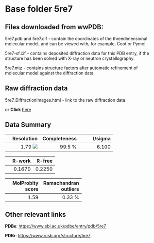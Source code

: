 # Base folder 5re7

## Files downloaded from wwPDB:

5re7.pdb and 5re7.cif - contain the coordinates of the threedimensional molecular model, and can be viewed with, for example, Coot or Pymol.

5re7-sf.cif - contains deposited diffraction data for this PDB entry, if the structure has been solved with X-ray or neutron crystallography.

5re7.mtz - contains structure factors after automatic refinement of molecular model against the diffraction data.

## Raw diffraction data

5re7_DiffractionImages.html - link to the raw diffraction data 

or **Click** [here](https://zenodo.org/record/3730531) 

## Data Summary
|   | Resolution | Completeness| I/sigma |
|---|-------------:|----------------:|--------------:|
|   |1.79 <img src="https://latex.codecogs.com/svg.latex?{\mbox{\normalfont\AA}}"/>|99.5  %|<img width=50/>6.100|

|   | **R-work**| **R-free**   
|---|-------------:|----------------:|           
||0.1670|0.2250|

|   |**MolProbity<br>score**| **Ramachandran<br>outliers** 
|---|-------------:|----------------:|
||1.59|0.33 %|

## Other relevant links 
**PDBe**:  https://www.ebi.ac.uk/pdbe/entry/pdb/5re7
 
**PDBr**: https://www.rcsb.org/structure/5re7 

